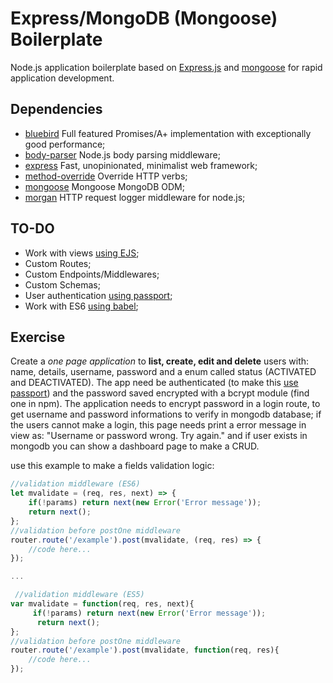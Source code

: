 # Express/MongoDB (Mongoose) Boilerplate
Node.js application boilerplate based on [Express.js](http://expressjs.com/) and [mongoose](http://mongoosejs.com/) for rapid application development.

## Dependencies
* [bluebird](https://www.npmjs.com/package/bluebird) Full featured Promises/A+ implementation with exceptionally good performance;
* [body-parser](https://www.npmjs.com/package/body-parser) Node.js body parsing middleware;
* [express](https://www.npmjs.com/package/express) Fast, unopinionated, minimalist web framework;
* [method-override](https://www.npmjs.com/package/method-override) Override HTTP verbs;
* [mongoose](https://www.npmjs.com/package/mongoose) Mongoose MongoDB ODM;
* [morgan](https://www.npmjs.com/package/morgan) HTTP request logger middleware for node.js;

## **TO-DO**
* Work with views [using EJS](http://www.embeddedjs.com);
* Custom Routes;
* Custom Endpoints/Middlewares;
* Custom Schemas;
* User authentication [using passport](https://www.npmjs.com/package/passport);
* Work with ES6 [using babel](https://babeljs.io/);

## Exercise
Create a *one page application* to **list, create, edit and delete** users with: name, details, username, password and a enum called status (ACTIVATED and DEACTIVATED). The app need be authenticated (to make this [use passport](https://www.npmjs.com/package/passport)) and the password saved encrypted with a bcrypt module (find one in npm). The application needs to encrypt password in a login route, to get username and password informations to verify in mongodb database; if the users cannot make a login, this page needs print a error message in view as: "Username or password wrong. Try again." and if user exists in mongodb you can show a dashboard page to make a CRUD.

use this example to make a fields validation logic:

``` javascript
//validation middleware (ES6)
let mvalidate = (req, res, next) => {
    if(!params) return next(new Error('Error message'));
    return next();
};
//validation before postOne middleware
router.route('/example').post(mvalidate, (req, res) => {
    //code here...
});

...

 //validation middleware (ES5)
var mvalidate = function(req, res, next){
     if(!params) return next(new Error('Error message'));
      return next();
};
//validation before postOne middleware
router.route('/example').post(mvalidate, function(req, res){
    //code here...
});
```
